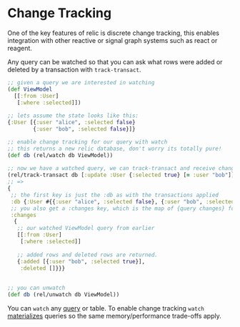 # Change Tracking

One of the key features of relic is discrete change tracking, this enables integration with other reactive or signal graph
systems such as react or reagent.

Any query can be watched so that you can ask what rows were added or deleted by a transaction with `track-transact`.

```clojure 
;; given a query we are interested in watching
(def ViewModel 
  [[:from :User]
   [:where :selected]])
   
;; lets assume the state looks like this:
{:User [{:user "alice", :selected false}
        {:user "bob", :selected false}]}

;; enable change tracking for our query with watch
;; this returns a new relic database, don't worry its totally pure!
(def db (rel/watch db ViewModel))   
  
;; now we have a watched query, we can track-transact and receive changes to it.
(rel/track-transact db [:update :User {:selected true} [= :user "bob"]])
;; =>
{
 ;; the first key is just the :db as with the transactions applied
 :db {:User #{{:user "alice", :selected false}, {:user "bob", :selected true}}},
 ;; you also get a :changes key, which is the map of {query changes} for all watched queries
 :changes
  {
   ;; our watched ViewModel query from earlier
   [[:from :User]
    [:where :selected]] 
    
   ;; added rows and deleted rows are returned.
   {:added [{:user "bob", :selected true}],
    :deleted []}}}
    
    
;; you can unwatch
(def db (rel/unwatch db ViewModel))
```

You can `watch` any [query](query.md) or table.
To enable change tracking `watch` [materializes](materialization.md) queries so the same memory/performance trade-offs apply.